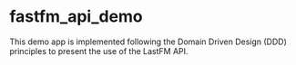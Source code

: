 # fastfm_api_demo

This demo app is implemented following the Domain Driven Design (DDD) principles to present the use of the LastFM API.
